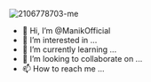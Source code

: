 ![2106778703-me](https://github.com/ManikOfficial/ManikOfficial/assets/129697742/f7f33d79-509b-4366-829d-c655b889c327)
- 👋 Hi, I’m @ManikOfficial
- 👀 I’m interested in ...
- 🌱 I’m currently learning ...
- 💞️ I’m looking to collaborate on ...
- 📫 How to reach me ...

<!---
ManikOfficial/ManikOfficial is a ✨ special ✨ repository because its `README.md` (this file) appears on your GitHub profile.
You can click the Preview link to take a look at your changes.
--->
